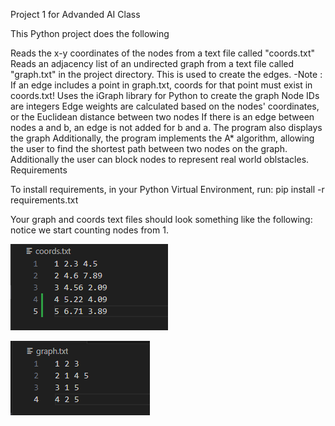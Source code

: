 Project 1 for Advanded AI Class

This Python project does the following

Reads the x-y coordinates of the nodes from a text file called "coords.txt"
Reads an adjacency list of an undirected graph from a text file called "graph.txt" in the project directory. This is used to create the edges.
-Note : If an edge includes a point in graph.txt, coords for that point must exist in coords.txt!
Uses the iGraph library for Python to create the graph
Node IDs are integers
Edge weights are calculated based on the nodes' coordinates, or the Euclidean distance between two nodes
If there is an edge between nodes a and b, an edge is not added for b and a.
The program also displays the graph
Additionally, the program implements the A* algorithm, allowing the user to find the shortest path between two nodes on the graph. Additionally the user can block nodes to represent real world oblstacles.
Requirements

To install requirements, in your Python Virtual Environment, run:
pip install -r requirements.txt

Your graph and coords text files should look something like the following: notice we start counting nodes from 1.

![Coordinate File Example](coords_file_example.png "Coords File Example")

![Graph File Example](graph_file_example.png "Graph File Example")
